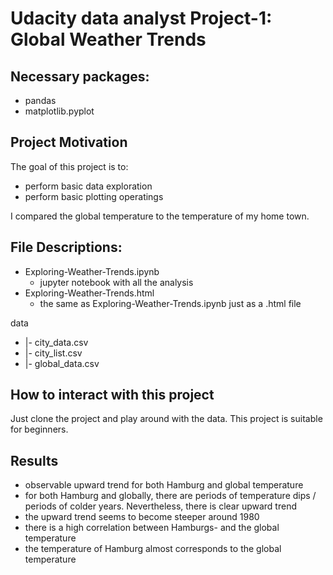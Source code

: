 # Udacity data analyst Project-1: Global Weather Trends

## Necessary packages:

- pandas
- matplotlib.pyplot

## Project Motivation

The goal of this project is to:

- perform basic data exploration
- perform basic plotting operatings

I compared the global temperature to the temperature of my home town.

## File Descriptions:

- Exploring-Weather-Trends.ipynb
    - jupyter notebook with all the analysis
- Exploring-Weather-Trends.html
    - the same as Exploring-Weather-Trends.ipynb just as a .html file

data    

- |- city_data.csv  
- |- city_list.csv 
- |- global_data.csv 

## How to interact with this project

Just clone the project and play around with the data. This project is suitable for beginners.
## Results

* observable upward trend for both Hamburg and global temperature
* for both Hamburg and globally, there are periods of temperature dips / periods of colder years. Nevertheless, there is clear upward trend 
* the upward trend seems to become steeper around 1980
* there is a high correlation between Hamburgs- and the global temperature
* the temperature of Hamburg almost corresponds to the global temperature

